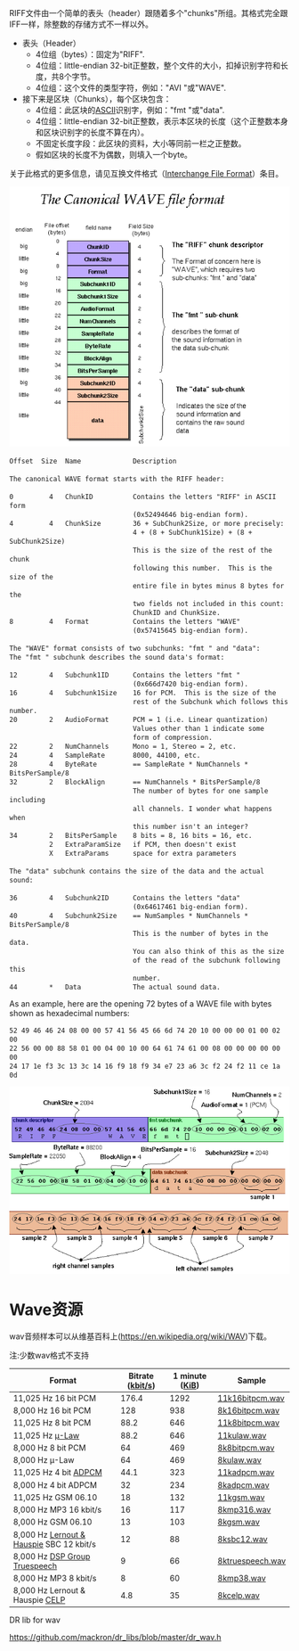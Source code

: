 

 RIFF文件由一个简单的表头（header）跟随着多个"chunks"所组。其格式完全跟IFF一样，除整数的存储方式不一样以外。

- 表头（Header）
  - 4位组（bytes）：固定为"RIFF".
  - 4位组：little-endian 32-bit正整数，整个文件的大小，扣掉识别字符和长度，共8个字节。
  - 4位组：这个文件的类型字符，例如："AVI "或"WAVE".
- 接下来是区块（Chunks），每个区块包含：
  - 4位组：此区块的[ASCII](https://zh.wikipedia.org/wiki/ASCII)识别字，例如："fmt "或"data".
  - 4位组：little-endian 32-bit正整数，表示本区块的长度（这个正整数本身和区块识别字的长度不算在内）。
  - 不固定长度字段：此区块的资料，大小等同前一栏之正整数。
  - 假如区块的长度不为偶数，则填入一个byte。

关于此格式的更多信息，请见互换文件格式（[Interchange File Format](https://zh.wikipedia.org/w/index.php?title=Interchange_File_Format&action=edit&redlink=1)）条目。

![img](wave.assets/wav-sound-format.gif) 

```
Offset  Size  Name             Description

The canonical WAVE format starts with the RIFF header:

0         4   ChunkID          Contains the letters "RIFF" in ASCII form
                               (0x52494646 big-endian form).
4         4   ChunkSize        36 + SubChunk2Size, or more precisely:
                               4 + (8 + SubChunk1Size) + (8 + SubChunk2Size)
                               This is the size of the rest of the chunk 
                               following this number.  This is the size of the 
                               entire file in bytes minus 8 bytes for the
                               two fields not included in this count:
                               ChunkID and ChunkSize.
8         4   Format           Contains the letters "WAVE"
                               (0x57415645 big-endian form).

The "WAVE" format consists of two subchunks: "fmt " and "data":
The "fmt " subchunk describes the sound data's format:

12        4   Subchunk1ID      Contains the letters "fmt "
                               (0x666d7420 big-endian form).
16        4   Subchunk1Size    16 for PCM.  This is the size of the
                               rest of the Subchunk which follows this number.
20        2   AudioFormat      PCM = 1 (i.e. Linear quantization)
                               Values other than 1 indicate some 
                               form of compression.
22        2   NumChannels      Mono = 1, Stereo = 2, etc.
24        4   SampleRate       8000, 44100, etc.
28        4   ByteRate         == SampleRate * NumChannels * BitsPerSample/8
32        2   BlockAlign       == NumChannels * BitsPerSample/8
                               The number of bytes for one sample including
                               all channels. I wonder what happens when
                               this number isn't an integer?
34        2   BitsPerSample    8 bits = 8, 16 bits = 16, etc.
          2   ExtraParamSize   if PCM, then doesn't exist
          X   ExtraParams      space for extra parameters

The "data" subchunk contains the size of the data and the actual sound:

36        4   Subchunk2ID      Contains the letters "data"
                               (0x64617461 big-endian form).
40        4   Subchunk2Size    == NumSamples * NumChannels * BitsPerSample/8
                               This is the number of bytes in the data.
                               You can also think of this as the size
                               of the read of the subchunk following this 
                               number.
44        *   Data             The actual sound data.
```



As an example, here are the opening 72 bytes of a WAVE file with bytes shown as hexadecimal numbers:

```
52 49 46 46 24 08 00 00 57 41 56 45 66 6d 74 20 10 00 00 00 01 00 02 00 
22 56 00 00 88 58 01 00 04 00 10 00 64 61 74 61 00 08 00 00 00 00 00 00 
24 17 1e f3 3c 13 3c 14 16 f9 18 f9 34 e7 23 a6 3c f2 24 f2 11 ce 1a 0d 
```

 ![img](wave.assets/wave-bytes.gif) 



# Wave资源

 wav音频样本可以从维基百科上(https://en.wikipedia.org/wiki/WAV)下载。

注:少数wav格式不支持

| Format                                                       | Bitrate ([kbit/s](https://en.wikipedia.org/wiki/Data_rate_units#Kilobit_per_second)) | 1 minute ([KiB](https://en.wikipedia.org/wiki/Kibibyte)) | Sample                                                       |
| ------------------------------------------------------------ | ------------------------------------------------------------ | -------------------------------------------------------- | ------------------------------------------------------------ |
| 11,025 Hz 16 bit PCM                                         | 176.4                                                        | 1292                                                     | [11k16bitpcm.wav](http://www.nch.com.au/acm/11k16bitpcm.wav) |
| 8,000 Hz 16 bit PCM                                          | 128                                                          | 938                                                      | [8k16bitpcm.wav](http://www.nch.com.au/acm/8k16bitpcm.wav)   |
| 11,025 Hz 8 bit PCM                                          | 88.2                                                         | 646                                                      | [11k8bitpcm.wav](http://www.nch.com.au/acm/11k8bitpcm.wav)   |
| 11,025 Hz [µ-Law](https://en.wikipedia.org/wiki/Μ-Law)       | 88.2                                                         | 646                                                      | [11kulaw.wav](http://www.nch.com.au/acm/11kulaw.wav)         |
| 8,000 Hz 8 bit PCM                                           | 64                                                           | 469                                                      | [8k8bitpcm.wav](http://www.nch.com.au/acm/8k8bitpcm.wav)     |
| 8,000 Hz µ-Law                                               | 64                                                           | 469                                                      | [8kulaw.wav](http://www.nch.com.au/acm/8kulaw.wav)           |
| 11,025 Hz 4 bit [ADPCM](https://en.wikipedia.org/wiki/ADPCM) | 44.1                                                         | 323                                                      | [11kadpcm.wav](http://www.nch.com.au/acm/11kadpcm.wav)       |
| 8,000 Hz 4 bit ADPCM                                         | 32                                                           | 234                                                      | [8kadpcm.wav](http://www.nch.com.au/acm/8kadpcm.wav)         |
| 11,025 Hz GSM 06.10                                          | 18                                                           | 132                                                      | [11kgsm.wav](http://www.nch.com.au/acm/11kgsm.wav)           |
| 8,000 Hz MP3 16 kbit/s                                       | 16                                                           | 117                                                      | [8kmp316.wav](http://www.nch.com.au/acm/8kmp316.wav)         |
| 8,000 Hz GSM 06.10                                           | 13                                                           | 103                                                      | [8kgsm.wav](http://www.nch.com.au/acm/8kgsm.wav)             |
| 8,000 Hz [Lernout & Hauspie](https://en.wikipedia.org/wiki/Lernout_%26_Hauspie) SBC 12 kbit/s | 12                                                           | 88                                                       | [8ksbc12.wav](http://www.nch.com.au/acm/8ksbc12.wav)         |
| 8,000 Hz [DSP Group](https://en.wikipedia.org/wiki/DSP_Group) [Truespeech](https://en.wikipedia.org/wiki/Truespeech) | 9                                                            | 66                                                       | [8ktruespeech.wav](http://www.nch.com.au/acm/8ktruespeech.wav) |
| 8,000 Hz MP3 8 kbit/s                                        | 8                                                            | 60                                                       | [8kmp38.wav](http://www.nch.com.au/acm/8kmp38.wav)           |
| 8,000 Hz Lernout & Hauspie [CELP](https://en.wikipedia.org/wiki/CELP) | 4.8                                                          | 35                                                       | [8kcelp.wav](http://www.nch.com.au/acm/8kcelp.wav)           |



DR lib for wav

https://github.com/mackron/dr_libs/blob/master/dr_wav.h